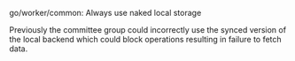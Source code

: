 go/worker/common: Always use naked local storage

Previously the committee group could incorrectly use the synced version of
the local backend which could block operations resulting in failure to fetch
data.
